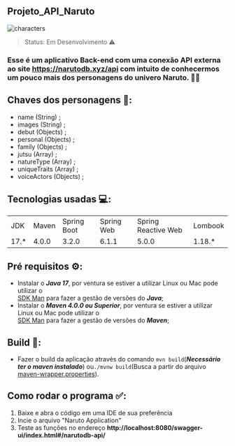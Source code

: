 ## Projeto_API_Naruto

![characters](https://github.com/JPTR2189/Projeto_API_Naruto/assets/80178978/381606a3-bd70-4daf-b25c-8d38bd7d9249)


> Status: Em Desenvolvimento  ⚠️

### Esse é um aplicativo Back-end com uma conexão API externa ao site https://narutodb.xyz/api com intuito de conhecermos um pouco mais dos personagens do univero Naruto. 🐱‍👤

## Chaves dos personagens 🔑:
+ name (String) ; 
+ images (String) ; 
+ debut (Objects) ;
+ personal (Objects) ;
+ family (Objects) ;
+ jutsu (Array) ;
+ natureType (Array) ;
+ uniqueTraits (Array) ;
+ voiceActors (Objects) ;


## Tecnologias usadas 💻:

<table>
  <tr>    
    <td>JDK</td>
    <td>Maven</td>
    <td>Spring Boot</td>
    <td>Spring Web</td>
    <td>Spring Reactive Web</td>
    <td>Lombook</td>
 
  </tr>
      

  <tr>
    <td>17.*</td>
    <td>4.0.0</td>
    <td>3.2.0</td>
    <td>6.1.1</td>
    <td>5.0.0</td>        
    <td>1.18.*</td>     
  </tr>
</table>


## Pré requisitos ⚙️:
- Instalar o _**Java 17**_, por ventura se estiver a utilizar Linux ou Mac pode utilizar o
  <br>[SDK Man](https://sdkman.io/) para fazer a gestão de versões do _**Java**_;</br>
- Instalar o _**Maven 4.0.0 ou Superior**_, por ventura se estiver a utilizar Linux ou Mac pode utilizar o
  <br>[SDK Man](https://sdkman.io/) para fazer a gestão de versões do _**Maven**_;</br>


## Build 🔧:
- Fazer o build da aplicação através do comando `mvn build`(_**Necessário ter o maven instalado**_) ou`./mvnw build`(Busca a partir do arquivo [maven-wrapper.properties](.mvn/wrapper/maven-wrapper.properties)).



## Como rodar o programa ✅:
1) Baixe e abra o código em uma IDE de sua preferência
2) Incie o arquivo "Naruto Application"
3) Teste as funções no endereço **http://localhost:8080/swagger-ui/index.html#/narutodb-api/**
